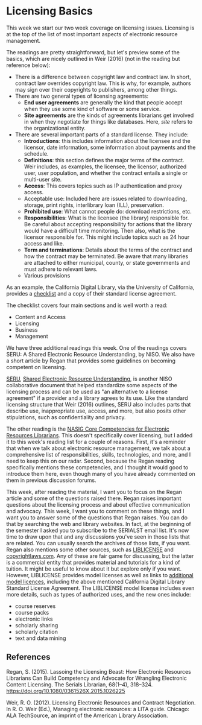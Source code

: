 # Licensing Basics

This week we start our two week coverage on licensing issues. Licensing is at
the top of the list of most important aspects of electronic resource
management. 

The readings are pretty straightforward, but let's preview some of the basics,
which are nicely outlined in Weir (2016) (not in the reading but reference
below):

- There is a difference between copyright law and contract law. In short,
  contract law overrides copyright law. This is why, for example, authors may
  sign over their copyrights to publishers, among other things.
- There are two general types of licensing agreements:
    - **End user agreements** are generally the kind that people accept when they
      use some kind of software or some service. 
    - **Site agreements** are the kinds of agreements librarians get involved in
      when they negotiate for things like databases. Here, *site* refers to the
      organizational entity.
- There are several important parts of a standard license. They include:
    - **Introductions**: this includes information about the licensee and the
      licensor, date information, some information about payments and the
      schedule.
    - **Definitions**: this section defines the major terms of the contract. Weir
      includes, as examples, the licensee, the licensor, authorized
      user, user population, and whether the contract entails a single or
      multi-user site.
    - **Access**: This covers topics such as IP authentication and proxy access.
    - Acceptable use: Included here are issues related to downloading, storage,
      print rights, interlibrary loan (ILL), preservation.
    - **Prohibited use**: What cannot people do: download restrictions, etc.
    - **Responsibilities**: What is the licensee (the library) responsible for. Be
      careful about accepting responsibility for actions that the library would
      have a difficult time monitoring. Then also, what is the licensor
      responsible for. This might include topics such as 24 hour access and
      like.
    - **Term and terminations**: Details about the terms of the contract and how
      the contract may be terminated. Be aware that many libraries are attached
      to either municipal, county, or state governments and must adhere to
      relevant laws.
    - Various provisions

As an example, the California Digital Library, via the University of
California, provides a [checklist][1] and a copy of their standard license
agreement.

[1]:https://cdlib.org/resources/vendors/license-agreement-checklist/

The checklist covers four main sections and is well worth a read:

- Content and Access
- Licensing
- Business
- Management

We have three additional readings this week. One of the readings covers SERU:
A Shared Electronic Resource Understanding, by NISO. We also have a short
article by Regan that provides some guidelines on becoming competent on
licensing.

[SERU][2], [Shared Electronic Resource Understanding][3], is another NISO
collaborative document that helped standardize some aspects of the licensing
process and can be used as "an alternative to a license agreement" if
a provider and a library agrees to its use. Like the standard licensing
structure that Weir (2016) outlines, SERU also includes parts that describe
use, inappropriate use, access, and more, but also posits other stipulations,
such as confidentiality and privacy.

[2]:https://groups.niso.org/apps/group_public/download.php/8593/RP-7-2012_SERU.pdf
[3]:https://www.niso.org/standards-committees/seru

The other reading is the [NASIG Core Competencies for Electronic Resources
Librarians][4]. This doesn't specifically cover licensing, but I added it to
this week's reading list for a couple of reasons. First, it's a reminder that
when we talk about electronic resource management, we talk about
a comprehensive list of responsibilities, skills, technologies, and more, and
I need to keep this on our radar. Second, because the Regan reading
specifically mentions these competencies, and I thought it would good to
introduce them here, even though many of you have already commented on them in
previous discussion forums.

[4]:https://www.nasig.org/Core-Competencies

This week, after reading the material, I want you to focus on the Regan article
and some of the questions raised there. Regan raises important questions about
the licensing process and about effective communication and advocacy. This
week, I want you to comment on these things, and I want you to answer some of
the questions that Regan raises. You can do that by searching the web and
library websites. In fact, at the beginning of the semester I asked you to
subscribe to the SERIALST email list. It's now time to draw upon that and any
discussions you've seen in those lists that are related. You can usually search
the archives of those lists, if you want. Regan also mentions some other
sources, such as [LIBLICENSE][5] and [copyrightlaws.com][6]. Any of these are
fair game for discussing, but the latter is a commercial entity that provides
material and tutorials for a kind of tuition. It might be useful to know about
it but explore only if you want. However, LIBLICENSE provides model licenses as
well as links to [additional model licences][7], including the above mentioned
California Digital Library Standard License Agreement. The LIBLICENSE model
license includes even more details, such as types of authorized uses, and the
new ones include:

- course reserves
- course packs
- electronic links
- scholarly sharing
- scholarly citation
- text and data mining

[5]:http://liblicense.crl.edu/
[6]:https://www.copyrightlaws.com/
[7]:http://liblicense.crl.edu/licensing-information/model-license/

## References

Regan, S. (2015). Lassoing the Licensing Beast: How Electronic Resources
Librarians Can Build Competency and Advocate for Wrangling Electronic Content
Licensing. The Serials Librarian, 68(1–4), 318–324.
https://doi.org/10.1080/0361526X.2015.1026225

Weir, R. O. (2012). Licensing Electronic Resources and Contract Negotiation. In
R. O. Weir (Ed.), Managing electronic resources: a LITA guide. Chicago: ALA
TechSource, an imprint of the American Library Association.

